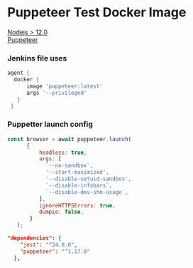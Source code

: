 # Puppeteer Test Docker Image  
[Nodejs > 12.0](https://nodejs.org/en/)  
[Puppeteer](https://github.com/GoogleChrome/puppeteer)

### Jenkins file uses
```groovy  
agent {  
  docker {      
      image 'puppeteer:latest'      
      args '--privileged'  
   }  
 }  
```   
### Puppetter launch config
```javascript   
const browser = await puppeteer.launch(
      {
          headless: true,
          args: [
            `--no-sandbox`,
            '--start-maximized',
            '--disable-setuid-sandbox',
            `--disable-infobars`,
            `--disable-dev-shm-usage`,
          ],
          ignoreHTTPSErrors: true,
          dumpio: false,
       }
   );
```
```json
"dependencies": {
    "jest": "^24.8.0",
    "puppeteer": "^1.17.0"
  },
```
